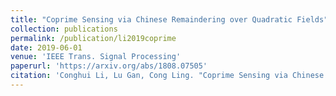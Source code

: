 ```yaml
---
title: "Coprime Sensing via Chinese Remaindering over Quadratic Fields"
collection: publications
permalink: /publication/li2019coprime
date: 2019-06-01
venue: 'IEEE Trans. Signal Processing'
paperurl: 'https://arxiv.org/abs/1808.07505'
citation: 'Conghui Li, Lu Gan, Cong Ling. "Coprime Sensing via Chinese Remaindering over Quadratic Fields," <a href="https://arxiv.org/abs/1808.07505">Part I</a>, <a href="https://arxiv.org/abs/1808.07511">Part II</a>, <i>IEEE Trans. Signal Processing</i>, vol. 67, pp. 2898-2910, 2911-2922, June 2019.'
---
```

